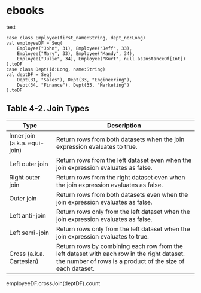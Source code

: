 # ebooks
test
```
case class Employee(first_name:String, dept_no:Long)
val employeeDF = Seq( 
    Employee("John", 31), Employee("Jeff", 33),
    Employee("Mary", 33), Employee("Mandy", 34),
    Employee("Julie", 34), Employee("Kurt", null.asInstanceOf[Int])
).toDF
case class Dept(id:Long, name:String)
val deptDF = Seq( 
    Dept(31, "Sales"), Dept(33, "Engineering"),
    Dept(34, "Finance"), Dept(35, "Marketing")
).toDF
```

## Table 4-2. Join Types
|Type| Description|
|-|-|
|Inner join (a.k.a. equi-join)|Return rows from both datasets when the join expression evaluates to true.|
|Left outer join |Return rows from the left dataset even when the join expression evaluates as false.|
|Right outer join |Return rows from the right dataset even when the join expression evaluates as false.|
|Outer join |Return rows from both datasets even when the join expression evaluates as false.|
|Left anti-join |Return rows only from the left dataset when the join expression evaluates as false.|
|Left semi-join |Return rows only from the left dataset when the join expression evaluates to true.|
|Cross (a.k.a. Cartesian) |Return rows by combining each row from the left dataset with each row in the right dataset. the number of rows is a product of the size of each dataset.|

employeeDF.crossJoin(deptDF).count
